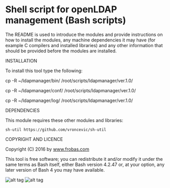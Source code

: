Shell script for openLDAP management (Bash scripts)
================================================================================

The README is used to introduce the modules and provide instructions on
how to install the modules, any machine dependencies it may have (for
example C compilers and installed libraries) and any other information
that should be provided before the modules are installed.

INSTALLATION

To install this tool type the following:

   cp -R ~/ldapmanager/bin/   /root/scripts/ldapmanager/ver.1.0/

   cp -R ~/ldapmanager/conf/  /root/scripts/ldapmanager/ver.1.0/

   cp -R ~/ldapmanager/log/   /root/scripts/ldapmanager/ver.1.0/


DEPENDENCIES

This module requires these other modules and libraries:

	sh-util https://github.com/vroncevic/sh-util

COPYRIGHT AND LICENCE

Copyright (C) 2016 by www.frobas.com

This tool is free software; you can redistribute it and/or modify
it under the same terms as Bash itself, either Bash version 4.2.47 or,
at your option, any later version of Bash 4 you may have available.

![alt tag](https://raw.githubusercontent.com/vroncevic/ldapmanager/master/bash_logo_255_113.png)
![alt tag](https://raw.githubusercontent.com/vroncevic/ldapmanager/master/linux_logo_327_215.jpg)
